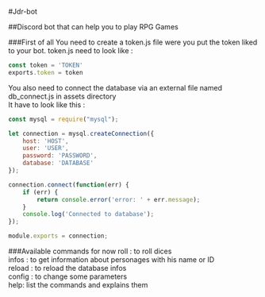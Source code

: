 #Jdr-bot

##Discord bot that can help you to play RPG Games

###First of all
You need to create a token.js file were you put the token liked to your bot.
token.js need to look like :

```js
const token = 'TOKEN'
exports.token = token
```
You also need to connect the database via an external file named db_connect.js in assets directory\
It have to look like this :
```js
const mysql = require("mysql");

let connection = mysql.createConnection({
    host: 'HOST',
    user: 'USER',
    password: 'PASSWORD',
    database: 'DATABASE'
});

connection.connect(function(err) {
    if (err) {
        return console.error('error: ' + err.message);
    }
    console.log('Connected to database');
});

module.exports = connection;
```
###Available commands for now 
roll : to roll dices\
infos : to get information about personages with his name or ID\
reload : to reload the database infos\
config : to change some parameters\
help: list the commands and explains them

